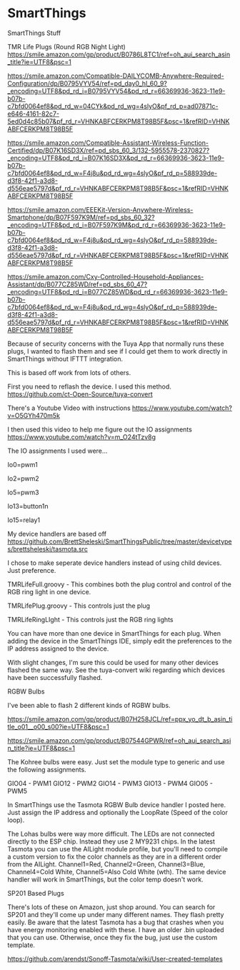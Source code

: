 # SmartThings
SmartThings Stuff

TMR Life Plugs (Round RGB Night Light)
https://smile.amazon.com/gp/product/B0786L8TC1/ref=oh_aui_search_asin_title?ie=UTF8&psc=1

https://smile.amazon.com/Compatible-DAILYCOMB-Anywhere-Required-Configuration/dp/B0795VYV54/ref=pd_day0_hl_60_9?_encoding=UTF8&pd_rd_i=B0795VYV54&pd_rd_r=66369936-3623-11e9-b07b-c7bfd0064ef8&pd_rd_w=04CYk&pd_rd_wg=4slyO&pf_rd_p=ad07871c-e646-4161-82c7-5ed0d4c85b07&pf_rd_r=VHNKABFCERKPM8T98B5F&psc=1&refRID=VHNKABFCERKPM8T98B5F

https://smile.amazon.com/Compatible-Assistant-Wireless-Function-Certified/dp/B07K16SD3X/ref=pd_sbs_60_3/132-5955578-2370827?_encoding=UTF8&pd_rd_i=B07K16SD3X&pd_rd_r=66369936-3623-11e9-b07b-c7bfd0064ef8&pd_rd_w=F4j8u&pd_rd_wg=4slyO&pf_rd_p=588939de-d3f8-42f1-a3d8-d556eae5797d&pf_rd_r=VHNKABFCERKPM8T98B5F&psc=1&refRID=VHNKABFCERKPM8T98B5F

https://smile.amazon.com/EEEKit-Version-Anywhere-Wireless-Smartphone/dp/B07F597K9M/ref=pd_sbs_60_32?_encoding=UTF8&pd_rd_i=B07F597K9M&pd_rd_r=66369936-3623-11e9-b07b-c7bfd0064ef8&pd_rd_w=F4j8u&pd_rd_wg=4slyO&pf_rd_p=588939de-d3f8-42f1-a3d8-d556eae5797d&pf_rd_r=VHNKABFCERKPM8T98B5F&psc=1&refRID=VHNKABFCERKPM8T98B5F

https://smile.amazon.com/Cxy-Controlled-Household-Appliances-Assistant/dp/B077CZ85WD/ref=pd_sbs_60_47?_encoding=UTF8&pd_rd_i=B077CZ85WD&pd_rd_r=66369936-3623-11e9-b07b-c7bfd0064ef8&pd_rd_w=F4j8u&pd_rd_wg=4slyO&pf_rd_p=588939de-d3f8-42f1-a3d8-d556eae5797d&pf_rd_r=VHNKABFCERKPM8T98B5F&psc=1&refRID=VHNKABFCERKPM8T98B5F

Because of security concerns with the Tuya App that normally runs these plugs, I wanted to flash them and see if I could get them to work directly in SmartThings without IFTTT integration.

This is based off work from lots of others.  

First you need to reflash the device.  I used this method.
https://github.com/ct-Open-Source/tuya-convert

There's a Youtube Video with instructions
https://www.youtube.com/watch?v=O5GYh470m5k

I then used this video to help me figure out the IO assignments
https://www.youtube.com/watch?v=m_O24tTzv8g

The IO assignments I used were...

Io0=pwm1

Io2=pwm2

Io5=pwm3

Io13=button1n

Io15=relay1

My device handlers are based off
https://github.com/BrettSheleski/SmartThingsPublic/tree/master/devicetypes/brettsheleski/tasmota.src

I chose to make seperate device handlers instead of using child devices.  Just preference.

TMRLifeFull.groovy - This combines both the plug control and control of the RGB ring light in one device.

TMRLifePlug.groovy - This controls just the plug

TMRLifeRingLIght - This controls just the RGB ring lights

You can have more than one device in SmartThings for each plug.  When adding the device in the SmartThings IDE, simply edit the preferences to the IP address assigned to the device.

With slight changes, I'm sure this could be used for many other devices flashed the same way.  See the tuya-convert wiki regarding which devices have been successfully flashed.


RGBW Bulbs

I've been able to flash 2 different kinds of RGBW bulbs.

https://smile.amazon.com/gp/product/B07H258JCL/ref=ppx_yo_dt_b_asin_title_o01__o00_s00?ie=UTF8&psc=1

https://smile.amazon.com/gp/product/B07544GPWR/ref=oh_aui_search_asin_title?ie=UTF8&psc=1

The Kohree bulbs were easy.  Just set the module type to generic and use the following assignments.

GIO04 - PWM1
GIO12 - PWM2
GIO14 - PWM3
GIO13 - PWM4
GIO05 - PWM5

In SmartThings use the Tasmota RGBW Bulb device handler I posted here.  Just assign the IP address and optionally the LoopRate (Speed of the color loop).

The Lohas bulbs were way more difficult.  The LEDs are not connected directly to the ESP chip.  Instead they use 2 MY9231 chips.  In the latest Tasmota you can use the AILight module profile, but you'll need to compile a custom version to fix the color channels as they are in a different order from the AILight.  Channel1=Red, Channel2=Green, Channel3=Blue, Channel4=Cold White, Channel5=Also Cold White (wth).  The same device handler will work in SmartThings, but the color temp doesn't work.


SP201 Based Plugs

There's lots of these on Amazon, just shop around.  You can search for SP201 and they'll come up under many different names.  They flash pretty easily.  Be aware that the latest Tasmota has a bug that crashes when you have energy monitoring enabled with these.  I have an older .bin uploaded that you can use.  Otherwise, once they fix the bug, just use the custom template.

https://github.com/arendst/Sonoff-Tasmota/wiki/User-created-templates
